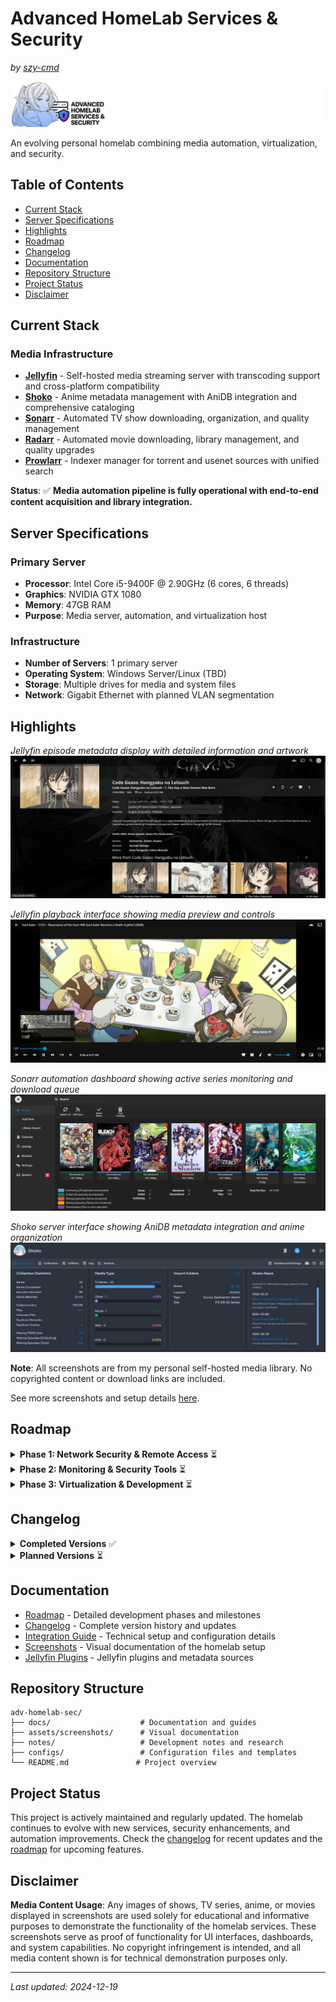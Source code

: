# Advanced HomeLab Services & Security

*by [szy-cmd](https://github.com/szy-cmd)*

![Advanced HomeLab Banner](./assets/screenshots/banner/banner-adv-homelab.png)

An evolving personal homelab combining media automation, virtualization, and security.

## Table of Contents

- [Current Stack](#current-stack)
- [Server Specifications](#server-specifications)
- [Highlights](#highlights)
- [Roadmap](#roadmap)
- [Changelog](#changelog)
- [Documentation](#documentation)
- [Repository Structure](#repository-structure)
- [Project Status](#project-status)
- [Disclaimer](#disclaimer)

## Current Stack

### Media Infrastructure
- **[Jellyfin](https://github.com/jellyfin/jellyfin)** - Self-hosted media streaming server with transcoding support and cross-platform compatibility
- **[Shoko](https://github.com/shokoanime)** - Anime metadata management with AniDB integration and comprehensive cataloging
- **[Sonarr](https://github.com/Sonarr/Sonarr)** - Automated TV show downloading, organization, and quality management
- **[Radarr](https://github.com/Radarr/Radarr)** - Automated movie downloading, library management, and quality upgrades
- **[Prowlarr](https://github.com/Prowlarr/Prowlarr)** - Indexer manager for torrent and usenet sources with unified search

**Status**: ✅ **Media automation pipeline is fully operational with end-to-end content acquisition and library integration.**

## Server Specifications

### Primary Server
- **Processor**: Intel Core i5-9400F @ 2.90GHz (6 cores, 6 threads)
- **Graphics**: NVIDIA GTX 1080
- **Memory**: 47GB RAM
- **Purpose**: Media server, automation, and virtualization host

### Infrastructure
- **Number of Servers**: 1 primary server
- **Operating System**: Windows Server/Linux (TBD)
- **Storage**: Multiple drives for media and system files
- **Network**: Gigabit Ethernet with planned VLAN segmentation

## Highlights

*Jellyfin episode metadata display with detailed information and artwork*
![Jellyfin Episode Metadata](./assets/screenshots/jellyfin/jellyfin-ep-metadata.jpg)

*Jellyfin playback interface showing media preview and controls*
![Jellyfin Playback Preview](./assets/screenshots/jellyfin/jellyfin-playback-preview.jpg)

*Sonarr automation dashboard showing active series monitoring and download queue*
![Sonarr Main Dashboard](./assets/screenshots/sonarr/sonarr-main.jpg)

*Shoko server interface showing AniDB metadata integration and anime organization*
![Shoko Main Dashboard](./assets/screenshots/shoko/shoko-main.jpg)

**Note**: All screenshots are from my personal self-hosted media library. No copyrighted content or download links are included.

See more screenshots and setup details [here](./docs/screenshots.md).

## Roadmap

<details>
<summary><strong>Phase 1: Network Security & Remote Access</strong> ⏳</summary>

- **VPN and secure remote access** - WireGuard/OpenVPN setup for secure external connectivity
- **Reverse proxy** - NGINX/Traefik configuration for secure service exposure  
- **Firewall hardening + VLAN isolation** - Network segmentation and traffic filtering

*This phase focuses on securing external access and implementing proper network segmentation to protect the homelab infrastructure.*
</details>

<details>
<summary><strong>Phase 2: Monitoring & Security Tools</strong> ⏳</summary>

- **Grafana + Prometheus dashboards** - Comprehensive system and service monitoring
- **IDS/IPS tools** - Wazuh, Suricata, and Fail2Ban for intrusion detection and prevention

*This phase implements comprehensive monitoring and security tools to maintain visibility and protect against threats.*
</details>

<details>
<summary><strong>Phase 3: Virtualization & Development</strong> ⏳</summary>

- **VM environments** - Isolated test environments using Proxmox/ESXi
- **F1 Strategy AI project** - Hosting custom AI application in secure VM with web access

*This phase adds virtualization capabilities and hosts custom development projects in isolated environments.*
</details>

## Changelog

<details>
<summary><strong>Completed Versions</strong> ✅</summary>

- **v0.1** - Initial Setup (Jellyfin + Shoko configuration)
- **v0.2** - Media Automation (Sonarr, Radarr, Prowlarr integration)
- **v0.3** - Documentation (Repository structure and README)
</details>

<details>
<summary><strong>Planned Versions</strong> ⏳</summary>

- **v0.4** - VPN and remote access implementation
- **v0.5** - Reverse proxy and SSL configuration
- **v0.6** - Network security and monitoring setup
- **v0.7** - Virtualization and AI project hosting
</details>

## Documentation

- [Roadmap](./docs/roadmap.md) - Detailed development phases and milestones
- [Changelog](./docs/changelog.md) - Complete version history and updates
- [Integration Guide](./docs/integration-guide.md) - Technical setup and configuration details
- [Screenshots](./docs/screenshots.md) - Visual documentation of the homelab setup
- [Jellyfin Plugins](./docs/jellyfin-plugins.md) - Jellyfin plugins and metadata sources

## Repository Structure

```
adv-homelab-sec/
├── docs/                    # Documentation and guides
├── assets/screenshots/      # Visual documentation
├── notes/                   # Development notes and research
├── configs/                 # Configuration files and templates
└── README.md               # Project overview
```

## Project Status

This project is actively maintained and regularly updated. The homelab continues to evolve with new services, security enhancements, and automation improvements. Check the [changelog](./docs/changelog.md) for recent updates and the [roadmap](./docs/roadmap.md) for upcoming features.

## Disclaimer

**Media Content Usage**: Any images of shows, TV series, anime, or movies displayed in screenshots are used solely for educational and informative purposes to demonstrate the functionality of the homelab services. These screenshots serve as proof of functionality for UI interfaces, dashboards, and system capabilities. No copyright infringement is intended, and all media content shown is for technical demonstration purposes only.

---


*Last updated: 2024-12-19*
